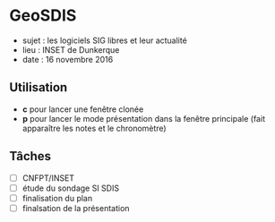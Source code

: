 GeoSDIS
=======

* sujet :  les logiciels SIG libres et leur actualité
* lieu : INSET de Dunkerque
* date : 16 novembre 2016

Utilisation
-----------

+ **c** pour lancer une fenêtre clonée
+ **p** pour lancer le mode présentation dans la fenêtre principale (fait apparaître les notes et le chronomètre)

Tâches
--------

- [ ] CNFPT/INSET
- [ ] étude du sondage SI SDIS
- [ ] finalisation du plan
- [ ] finalsation de la présentation
